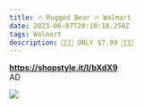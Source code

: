 ```yaml
---
title: 🔥 Rugged Bear 🔥 Walmart
date: 2023-06-07T20:18:18.258Z
tags: Walmart
description: 🏃🏼💨 ONLY $7.99 🏃🏼💨
---
```

**https://shopstyle.it/l/bXdX9** \
A﻿D

![](img/whatsapp-image-2023-06-08-at-1.49.05-am.jpeg)